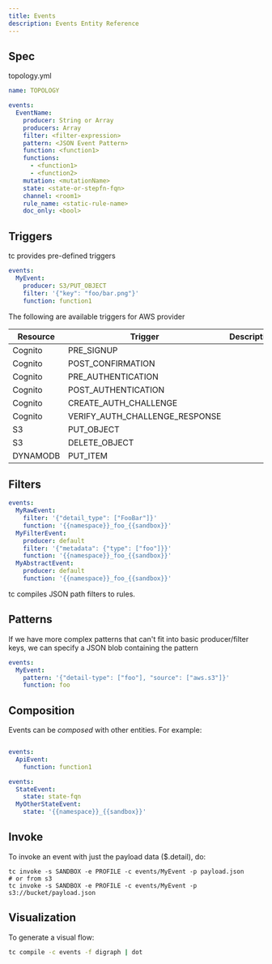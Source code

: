 ```yaml
---
title: Events
description: Events Entity Reference
---
```


## Spec

topology.yml
```yaml
name: TOPOLOGY

events:
  EventName:
    producer: String or Array
	producers: Array
    filter: <filter-expression>
    pattern: <JSON Event Pattern>
    function: <function1>
    functions:
      - <function1>
      - <function2>
    mutation: <mutationName>
    state: <state-or-stepfn-fqn>
    channel: <room1>
    rule_name: <static-rule-name>
    doc_only: <bool>
```

## Triggers

tc provides pre-defined triggers

```yaml
events:
  MyEvent:
    producer: S3/PUT_OBJECT
    filter: '{"key": "foo/bar.png"}'
    function: function1
```

The following are available triggers for AWS provider

| Resource | Trigger                        | Description      |
|----------|--------------------------------|------------------|
| Cognito  | PRE_SIGNUP                     |                  |
| Cognito  | POST_CONFIRMATION              |                  |
| Cognito  | PRE_AUTHENTICATION             |                  |
| Cognito  | POST_AUTHENTICATION            |                  |
| Cognito  | CREATE_AUTH_CHALLENGE          |                  |
| Cognito  | VERIFY_AUTH_CHALLENGE_RESPONSE |                  |
| S3       | PUT_OBJECT                     |                  |
| S3       | DELETE_OBJECT                  |                  |
| DYNAMODB | PUT_ITEM                       |                  |



## Filters

```yaml
events:
  MyRawEvent:
    filter: '{"detail_type": ["FooBar"]}'
    function: '{{namespace}}_foo_{{sandbox}}'
  MyFilterEvent:
    producer: default
    filter: '{"metadata": {"type": ["foo"]}}'
    function: '{{namespace}}_foo_{{sandbox}}'
  MyAbstractEvent:
    producer: default
    function: '{{namespace}}_foo_{{sandbox}}'

```
tc compiles JSON path filters to rules.

## Patterns

If we have more complex patterns that can't fit into basic producer/filter keys, we can specify a JSON blob containing the pattern

```yaml
events:
  MyEvent:
    pattern: '{"detail-type": ["foo"], "source": ["aws.s3"]}'
    function: foo
```

## Composition

Events can be _composed_ with other entities. For example:

```yaml

events:
  ApiEvent:
    function: function1

events:
  StateEvent:
    state: state-fqn
  MyOtherStateEvent:
	state: '{{namespace}}_{{sandbox}}'
```

## Invoke

To invoke an event with just the payload data ($.detail), do:

```
tc invoke -s SANDBOX -e PROFILE -c events/MyEvent -p payload.json
# or from s3
tc invoke -s SANDBOX -e PROFILE -c events/MyEvent -p s3://bucket/payload.json
```

## Visualization

To generate a visual flow:

```sh
tc compile -c events -f digraph | dot
```
